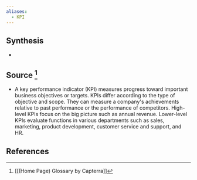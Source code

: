 ```yaml
---
aliases:
  - KPI
---
```

## Synthesis
- 
## Source [^1]
- A key performance indicator (KPI) measures progress toward important business objectives or targets. KPIs differ according to the type of objective and scope. They can measure a company's achievements relative to past performance or the performance of competitors. High-level KPIs focus on the big picture such as annual revenue. Lower-level KPIs evaluate functions in various departments such as sales, marketing, product development, customer service and support, and HR.
## References

[^1]: [[(Home Page) Glossary by Capterra]]